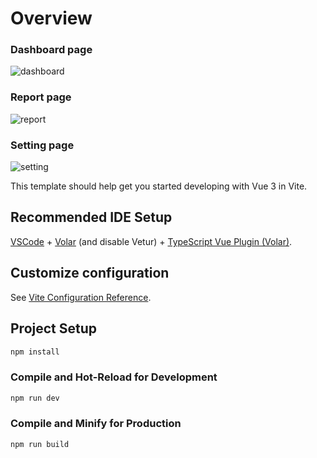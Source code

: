 # Overview
### Dashboard page
![dashboard](https://github.com/ddoo177/VueJS-Dashboard/assets/92584232/e921bf37-9d1f-4f1c-a77a-370b2e7e618d)
### Report page
![report](https://github.com/ddoo177/VueJS-Dashboard/assets/92584232/6005cea5-ceae-46d7-97ae-0b29d27a3376)
### Setting page
![setting](https://github.com/ddoo177/VueJS-Dashboard/assets/92584232/51d7f3d2-2e85-4a11-9a7d-715be6a164fe)

This template should help get you started developing with Vue 3 in Vite.

## Recommended IDE Setup

[VSCode](https://code.visualstudio.com/) + [Volar](https://marketplace.visualstudio.com/items?itemName=Vue.volar) (and disable Vetur) + [TypeScript Vue Plugin (Volar)](https://marketplace.visualstudio.com/items?itemName=Vue.vscode-typescript-vue-plugin).

## Customize configuration

See [Vite Configuration Reference](https://vitejs.dev/config/).

## Project Setup

```sh
npm install
```

### Compile and Hot-Reload for Development

```sh
npm run dev
```

### Compile and Minify for Production

```sh
npm run build
```
